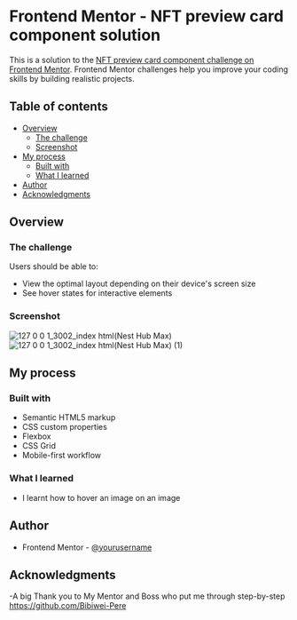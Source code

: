 # Frontend Mentor - NFT preview card component solution

This is a solution to the [NFT preview card component challenge on Frontend Mentor](https://www.frontendmentor.io/challenges/nft-preview-card-component-SbdUL_w0U). Frontend Mentor challenges help you improve your coding skills by building realistic projects.

## Table of contents

- [Overview](#overview)
  - [The challenge](#the-challenge)
  - [Screenshot](#screenshot)
- [My process](#my-process)
  - [Built with](#built-with)
  - [What I learned](#what-i-learned)
- [Author](#author)
- [Acknowledgments](#acknowledgments)

## Overview

### The challenge

Users should be able to:

- View the optimal layout depending on their device's screen size
- See hover states for interactive elements

### Screenshot
![127 0 0 1_3002_index html(Nest Hub Max)](https://github.com/AmePrince/NFT/assets/131150219/85f31a90-cca5-46b8-b8f1-2121d3c5a807)
![127 0 0 1_3002_index html(Nest Hub Max) (1)](https://github.com/AmePrince/NFT/assets/131150219/617dcb8c-5ed2-4bf9-8677-79ec9fe61171)

## My process

### Built with

- Semantic HTML5 markup
- CSS custom properties
- Flexbox
- CSS Grid
- Mobile-first workflow

### What I learned

- I learnt how to hover an image on an image

## Author

- Frontend Mentor - [@yourusername](https://www.frontendmentor.io/profile/AmePrince)

## Acknowledgments

-A big Thank you to My Mentor and Boss who put me through step-by-step
https://github.com/Bibiwei-Pere
